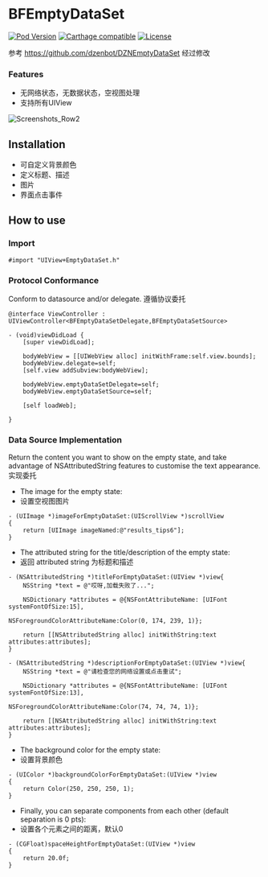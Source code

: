 # BFEmptyDataSet
[![Pod Version](http://img.shields.io/cocoapods/v/BFEmptyDataSet.svg)](http://cocoadocs.org/docsets/BFEmptyDataSet/)
[![Carthage compatible](https://img.shields.io/badge/Carthage-compatible-4BC51D.svg?style=flat)](https://github.com/Carthage/Carthage)
[![License](http://img.shields.io/badge/license-MIT-blue.svg)](http://opensource.org/licenses/MIT)

参考 https://github.com/dzenbot/DZNEmptyDataSet 经过修改

### Features
* 无网络状态，无数据状态，空视图处理
* 支持所有UIView

![Screenshots_Row2](https://raw.githubusercontent.com/dzenbot/UITableView-DataSet/master/Examples/Applications/Screenshots/Screenshots_row2.png)

## Installation
* 可自定义背景颜色
* 定义标题、描述
* 图片
* 界面点击事件

## How to use

### Import
```objc
#import "UIView+EmptyDataSet.h"
```
### Protocol Conformance
Conform to datasource and/or delegate.
遵循协议委托
```objc
@interface ViewController : UIViewController<BFEmptyDataSetDelegate,BFEmptyDataSetSource>

- (void)viewDidLoad {
    [super viewDidLoad];
    
    bodyWebView = [[UIWebView alloc] initWithFrame:self.view.bounds];
    bodyWebView.delegate=self;
    [self.view addSubview:bodyWebView];
    
    bodyWebView.emptyDataSetDelegate=self;
    bodyWebView.emptyDataSetSource=self;
    
    [self loadWeb];
    
}
```



### Data Source Implementation
Return the content you want to show on the empty state, and take advantage of NSAttributedString features to customise the text appearance.
实现委托

* The image for the empty state:
* 设置空视图图片
```objc
- (UIImage *)imageForEmptyDataSet:(UIScrollView *)scrollView
{
    return [UIImage imageNamed:@"results_tips6"];
}
```

* The attributed string for the title/description of the empty state:
* 返回 attributed string 为标题和描述
```objc
- (NSAttributedString *)titleForEmptyDataSet:(UIView *)view{
    NSString *text = @"哎呀,加载失败了...";
    
    NSDictionary *attributes = @{NSFontAttributeName: [UIFont systemFontOfSize:15],
                                 NSForegroundColorAttributeName:Color(0, 174, 239, 1)};
    
    return [[NSAttributedString alloc] initWithString:text attributes:attributes];
}

- (NSAttributedString *)descriptionForEmptyDataSet:(UIView *)view{
    NSString *text = @"请检查您的网络设置或点击重试";
    
    NSDictionary *attributes = @{NSFontAttributeName: [UIFont systemFontOfSize:13],
                                 NSForegroundColorAttributeName:Color(74, 74, 74, 1)};
    
    return [[NSAttributedString alloc] initWithString:text attributes:attributes];
}
```

* The background color for the empty state:
* 设置背景颜色
```objc
- (UIColor *)backgroundColorForEmptyDataSet:(UIView *)view
{
    return Color(250, 250, 250, 1);
}
```

* Finally, you can separate components from each other (default separation is 0 pts):
* 设置各个元素之间的距离，默认0
```objc
- (CGFloat)spaceHeightForEmptyDataSet:(UIView *)view
{
    return 20.0f;
}
```
